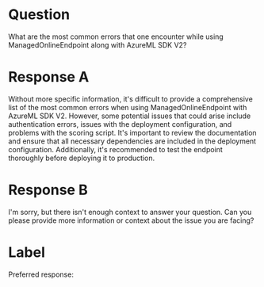 
# Question

What are the most common errors that one encounter while using ManagedOnlineEndpoint along with AzureML SDK V2?

# Response A

Without more specific information, it's difficult to provide a comprehensive list of the most common errors when using ManagedOnlineEndpoint with AzureML SDK V2. However, some potential issues that could arise include authentication errors, issues with the deployment configuration, and problems with the scoring script. It's important to review the documentation and ensure that all necessary dependencies are included in the deployment configuration. Additionally, it's recommended to test the endpoint thoroughly before deploying it to production.

# Response B

I'm sorry, but there isn't enough context to answer your question. Can you please provide more information or context about the issue you are facing?

# Label

Preferred response: 
